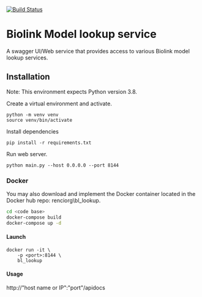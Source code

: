 [![Build Status](https://travis-ci.com/TranslatorIIPrototypes/bl_lookup.svg?branch=master)](https://travis-ci.com/TranslatorIIPrototypes/bl_lookup)

# Biolink Model lookup service

A swagger UI/Web service that provides access to various Biolink model lookup services. 

## Installation

Note: This environment expects Python version 3.8.

Create a virtual environment and activate.
    
    python -m venv venv
    source venv/bin/activate

Install dependencies
    
    pip install -r requirements.txt    
    
Run web server.

    python main.py --host 0.0.0.0 --port 8144


### Docker

You may also download and implement the Docker container located in the Docker hub repo: renciorg\bl_lookup. 

```bash
cd <code base>
docker-compose build
docker-compose up -d
```
#### Launch
    docker run -it \ 
        -p <port>:8144 \ 
        bl_lookup 
        
#### Usage

http://"host name or IP":"port"/apidocs
